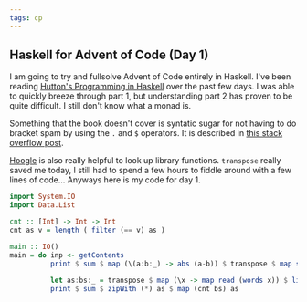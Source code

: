 ```yaml
---
tags: cp
---
```


## Haskell for Advent of Code (Day 1)

I am going to try and fullsolve Advent of Code entirely in Haskell. I've been reading [Hutton's Programming in Haskell](https://www.files.nochill.in/books/haskek/Programming%20in%20Haskell%202nd%20edition%20(%20PDFDrive%20).pdf) over the past few days. I was able to quickly breeze through part 1, but understanding part 2 has proven to be quite difficult. I still don't know what a monad is.

Something that the book doesn't cover is syntatic sugar for not having to do bracket spam by using the `.` and `$` operators. It is described in [this stack overflow post](https://stackoverflow.com/questions/940382/what-is-the-difference-between-dot-and-dollar-sign).

[Hoogle](https://hoogle.haskell.org/) is also really helpful to look up library functions. `transpose` really saved me today, I still had to spend a few hours to fiddle around with a few lines of code... Anyways here is my code for day 1.

```haskell
import System.IO
import Data.List

cnt :: [Int] -> Int -> Int
cnt as v = length ( filter (== v) as )

main :: IO()
main = do inp <- getContents
          print $ sum $ map (\(a:b:_) -> abs (a-b)) $ transpose $ map sort $ transpose $ map (\x -> map read (words x)) $ lines inp
          
          let as:bs:_ = transpose $ map (\x -> map read (words x)) $ lines inp
          print $ sum $ zipWith (*) as $ map (cnt bs) as
```
